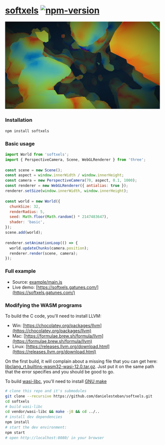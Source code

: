 [softxels](https://softxels.gatunes.com/)
[![npm-version](https://img.shields.io/npm/v/softxels.svg)](https://www.npmjs.com/package/softxels)
==

[![screenshot](https://github.com/danielesteban/softxels/raw/master/example/screenshot.png)](https://softxels.gatunes.com/)

### Installation

```bash
npm install softxels
```

### Basic usage

```js
import World from 'softxels';
import { PerspectiveCamera, Scene, WebGLRenderer } from 'three';

const scene = new Scene();
const aspect = window.innerWidth / window.innerHeight;
const camera = new PerspectiveCamera(70, aspect, 0.1, 1000);
const renderer = new WebGLRenderer({ antialias: true });
renderer.setSize(window.innerWidth, window.innerHeight);

const world = new World({
  chunkSize: 32,
  renderRadius: 5,
  seed: Math.floor(Math.random() * 2147483647),
  shader: 'basic',
});
scene.add(world);

renderer.setAnimationLoop(() => {
  world.updateChunks(camera.position);
  renderer.render(scene, camera);
});
```

### Full example

 * Source: [example/main.js](example/main.js)
 * Live demo: [https://softxels.gatunes.com/](https://softxels.gatunes.com/)

### Modifying the WASM programs

To build the C code, you'll need to install LLVM:

 * Win: [https://chocolatey.org/packages/llvm](https://chocolatey.org/packages/llvm)
 * Mac: [https://formulae.brew.sh/formula/llvm](https://formulae.brew.sh/formula/llvm)
 * Linux: [https://releases.llvm.org/download.html](https://releases.llvm.org/download.html)

On the first build, it will complain about a missing file that you can get here:
[libclang_rt.builtins-wasm32-wasi-12.0.tar.gz](https://github.com/WebAssembly/wasi-sdk/releases/download/wasi-sdk-12/libclang_rt.builtins-wasm32-wasi-12.0.tar.gz). Just put it on the same path that the error specifies and you should be good to go.

To build [wasi-libc](https://github.com/WebAssembly/wasi-libc), you'll need to install [GNU make](https://chocolatey.org/packages/make)

```bash
# clone this repo and it's submodules
git clone --recursive https://github.com/danielesteban/softxels.git
cd softxels
# build wasi-libc
cd vendor/wasi-libc && make -j8 && cd ../..
# install dev dependencies
npm install
# start the dev environment:
npm start
# open http://localhost:8080/ in your browser
```
